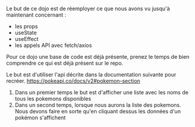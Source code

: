 Le but de ce dojo est de réemployer ce que nous avons vu jusqu'à maintenant concernant :
- les props
- useState
- useEffect
- les appels API avec fetch/axios

Pour ce dojo une base de code est déjà présente, prenez le temps de bien comprendre ce qui est déjà présent sur le repo.

Le but est d'utiliser l'api décrite dans la documentation suivante pour recréer. 
https://pokeapi.co/docs/v2#pokemon-section

1. Dans un premier temps le but est d'afficher une liste avec les noms de tous les pokemons disponibles
2. Dans un second temps, lorsque nous aurons la liste des pokemons. Nous devons faire en sorte qu'en cliquant dessus les données d'un pokémon s'affichent



